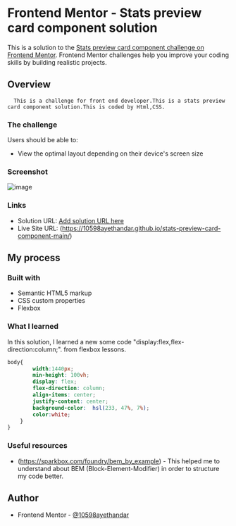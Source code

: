 # Frontend Mentor - Stats preview card component solution

This is a solution to the [Stats preview card component challenge on Frontend Mentor](https://www.frontendmentor.io/challenges/stats-preview-card-component-8JqbgoU62). Frontend Mentor challenges help you improve your coding skills by building realistic projects. 



## Overview
      This is a challenge for front end developer.This is a stats preview card component solution.This is coded by Html,CSS.
### The challenge

Users should be able to:

- View the optimal layout depending on their device's screen size

### Screenshot

![image](https://user-images.githubusercontent.com/51500606/140024670-2545d31a-931b-494a-9eae-f9dff2461bc2.png)


### Links

- Solution URL: [Add solution URL here](https://your-solution-url.com)
- Live Site URL: (https://10598ayethandar.github.io/stats-preview-card-component-main/)

## My process

### Built with

- Semantic HTML5 markup
- CSS custom properties
- Flexbox

### What I learned
  In this solution, I learned a new some code "display:flex,flex-direction:column;".
  from flexbox lessons.

```css
body{
        width:1440px;
        min-height: 100vh;
        display: flex;
        flex-direction: column;
        align-items: center;
        justify-content: center;
        background-color:  hsl(233, 47%, 7%);
        color:white;
    }
}
```

### Useful resources

- (https://sparkbox.com/foundry/bem_by_example) - This helped me to understand  about BEM (Block-Element-Modifier) in order to structure my code better.


## Author

- Frontend Mentor - [@10598ayethandar](https://www.frontendmentor.io/profile/10598ayethandar)



